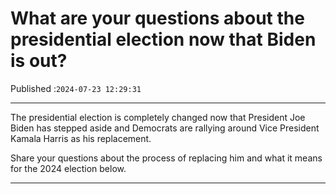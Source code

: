 # What are your questions about the presidential election now that Biden is out?

Published :`2024-07-23 12:29:31`

---

The presidential election is completely changed now that President Joe Biden has stepped aside and Democrats are rallying around Vice President Kamala Harris as his replacement.

Share your questions about the process of replacing him and what it means for the 2024 election below.

---

